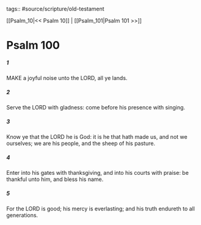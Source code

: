 tags:: #source/scripture/old-testament

[[Psalm_10|<< Psalm 10]] | [[Psalm_101|Psalm 101 >>]]

# Psalm 100

##### 1

MAKE a joyful noise unto the LORD, all ye lands.

##### 2

Serve the LORD with gladness: come before his presence with singing.

##### 3

Know ye that the LORD he is God: it is he that hath made us, and not we ourselves; we are his people, and the sheep of his pasture.

##### 4

Enter into his gates with thanksgiving, and into his courts with praise: be thankful unto him, and bless his name.

##### 5

For the LORD is good; his mercy is everlasting; and his truth endureth to all generations.
